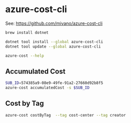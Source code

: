 # azure-cost-cli

See: https://github.com/mivano/azure-cost-cli

```bash
brew install dotnet

dotnet tool install --global azure-cost-cli 
dotnet tool update --global azure-cost-cli 

azure-cost --help
```

## Accumulated Cost

```bash
SUB_ID=574385a9-08e9-49fe-91a2-27660d92b8f5
azure-cost accumulatedCost -s $SUB_ID
```

## Cost by Tag

```bash
azure-cost costByTag  --tag cost-center --tag creator
```

